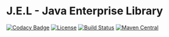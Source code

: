# J.E.L - Java Enterprise Library

[![Codacy Badge](https://api.codacy.com/project/badge/Grade/095bc3e829ac4b40958feaa4397b7556)](https://www.codacy.com/app/lorislab/jel8?utm_source=github.com&amp;utm_medium=referral&amp;utm_content=lorislab/jel8&amp;utm_campaign=Badge_Grade)
[![License](https://img.shields.io/badge/License-Apache%202.0-blue.svg)](https://opensource.org/licenses/Apache-2.0)
[![Build Status](https://travis-ci.com/lorislab/jel8.png?branch=develop)](https://travis-ci.org/lorislab/jel)
[![Maven Central](https://maven-badges.herokuapp.com/maven-central/org.lorislab/jel/badge.svg)](https://maven-badges.herokuapp.com/maven-central/org.lorislab/jel)
